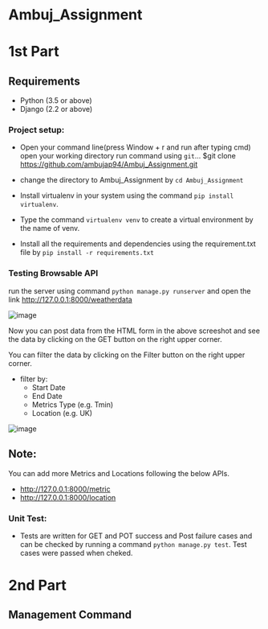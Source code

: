 # Ambuj_Assignment

#  1st Part
## Requirements

* Python (3.5 or above)
* Django (2.2 or above)

### Project setup:
* Open your command line(press Window + r and run after typing cmd) open your working directory run command using `git`...
     $git clone https://github.com/ambujap94/Ambuj_Assignment.git
     
* change the directory to Ambuj_Assignment by  `cd Ambuj_Assignment`

* Install virtualenv in your system using the command `pip install virtualenv`.

* Type the command `virtualenv venv` to create a virtual environment by the name of venv.

* Install all the requirements and dependencies using the requirement.txt file by `pip install -r requirements.txt`


### Testing Browsable API

run the server using command `python manage.py runserver` and open the link
  http://127.0.0.1:8000/weatherdata
  
  ![image](https://user-images.githubusercontent.com/14863485/70658915-fc289400-1c84-11ea-8849-3d2dd3cbf7c8.png)

Now you can post data from the HTML form in the above screeshot and see the data by clicking on the GET button on the right upper corner.

You can filter the data by clicking on the Filter button on the right upper corner.
  * filter by:
    * Start Date
    * End Date
    * Metrics Type (e.g. Tmin)
    * Location (e.g. UK)
    
 ![image](https://user-images.githubusercontent.com/14863485/70659334-ed8eac80-1c85-11ea-83c0-86116f3f1ce1.png)
 
 ## Note:
  You can add more Metrics and Locations following the below APIs.
   * http://127.0.0.1:8000/metric
   * http://127.0.0.1:8000/location
 
 ### Unit Test:
  * Tests are written for GET and POT success and Post failure cases and can be checked by running a command 
  `python manage.py test`. Test cases were passed when cheked.
  
 # 2nd Part
  ## Management Command
  
  
